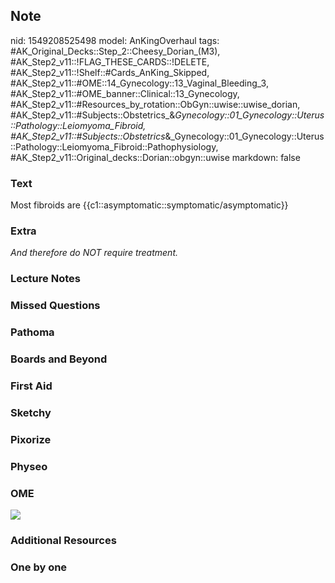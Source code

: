 ## Note
nid: 1549208525498
model: AnKingOverhaul
tags: #AK_Original_Decks::Step_2::Cheesy_Dorian_(M3), #AK_Step2_v11::!FLAG_THESE_CARDS::!DELETE, #AK_Step2_v11::!Shelf::#Cards_AnKing_Skipped, #AK_Step2_v11::#OME::14_Gynecology::13_Vaginal_Bleeding_3, #AK_Step2_v11::#OME_banner::Clinical::13_Gynecology, #AK_Step2_v11::#Resources_by_rotation::ObGyn::uwise::uwise_dorian, #AK_Step2_v11::#Subjects::Obstetrics_&_Gynecology::01_Gynecology::Uterus::Pathology::Leiomyoma_Fibroid, #AK_Step2_v11::#Subjects::Obstetrics_&_Gynecology::01_Gynecology::Uterus::Pathology::Leiomyoma_Fibroid::Pathophysiology, #AK_Step2_v11::Original_decks::Dorian::obgyn::uwise
markdown: false

### Text
Most fibroids are {{c1::asymptomatic::symptomatic/asymptomatic}}

### Extra
<i>And therefore do NOT require treatment.</i>

### Lecture Notes


### Missed Questions


### Pathoma


### Boards and Beyond


### First Aid


### Sketchy


### Pixorize


### Physeo


### OME
<div class="ome-widget">
  <a href=
  "https://onlinemeded.org/spa/gynecology?ref=anki"><img src=
  "_OME_AnkiFlashcards_Topic_3.png"></a>
</div>

### Additional Resources


### One by one

